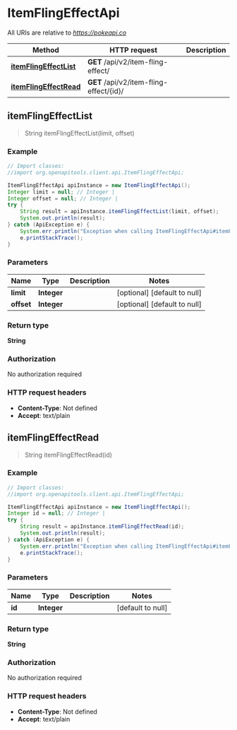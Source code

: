 # ItemFlingEffectApi

All URIs are relative to *https://pokeapi.co*

Method | HTTP request | Description
------------- | ------------- | -------------
[**itemFlingEffectList**](ItemFlingEffectApi.md#itemFlingEffectList) | **GET** /api/v2/item-fling-effect/ | 
[**itemFlingEffectRead**](ItemFlingEffectApi.md#itemFlingEffectRead) | **GET** /api/v2/item-fling-effect/{id}/ | 



## itemFlingEffectList

> String itemFlingEffectList(limit, offset)



### Example

```java
// Import classes:
//import org.openapitools.client.api.ItemFlingEffectApi;

ItemFlingEffectApi apiInstance = new ItemFlingEffectApi();
Integer limit = null; // Integer | 
Integer offset = null; // Integer | 
try {
    String result = apiInstance.itemFlingEffectList(limit, offset);
    System.out.println(result);
} catch (ApiException e) {
    System.err.println("Exception when calling ItemFlingEffectApi#itemFlingEffectList");
    e.printStackTrace();
}
```

### Parameters


Name | Type | Description  | Notes
------------- | ------------- | ------------- | -------------
 **limit** | **Integer**|  | [optional] [default to null]
 **offset** | **Integer**|  | [optional] [default to null]

### Return type

**String**

### Authorization

No authorization required

### HTTP request headers

- **Content-Type**: Not defined
- **Accept**: text/plain


## itemFlingEffectRead

> String itemFlingEffectRead(id)



### Example

```java
// Import classes:
//import org.openapitools.client.api.ItemFlingEffectApi;

ItemFlingEffectApi apiInstance = new ItemFlingEffectApi();
Integer id = null; // Integer | 
try {
    String result = apiInstance.itemFlingEffectRead(id);
    System.out.println(result);
} catch (ApiException e) {
    System.err.println("Exception when calling ItemFlingEffectApi#itemFlingEffectRead");
    e.printStackTrace();
}
```

### Parameters


Name | Type | Description  | Notes
------------- | ------------- | ------------- | -------------
 **id** | **Integer**|  | [default to null]

### Return type

**String**

### Authorization

No authorization required

### HTTP request headers

- **Content-Type**: Not defined
- **Accept**: text/plain

